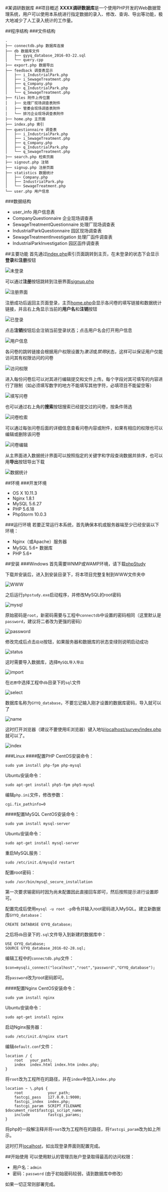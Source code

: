 #某调研数据库
##项目概述
**XXXX调研数据库**是一个使用PHP开发的Web数据管理系统，用户可以使用本系统进行指定数据的录入、修改、查询、导出等功能，极大地减少了人工录入统计的工作量。

##程序结构
###文件结构
```
.
├── connectdb.php 数据库连接
├── db 数据库文件
│   ├── gyyq_database_2016-03-22.sql
│   └── query.cpp
├── export.php 数据导出
├── feedback 调查表显示
│   ├── i_IndustrialPark.php
│   ├── i_SewageTreatment.php
│   ├── q_Company.php
│   ├── q_IndustrialPark.php
│   └── q_SewageTreatment.php
├── files 附件上传位置
│   ├── 处理厂现场调查表附件
│   ├── 管委会现场调查表附件
│   └── 排污企业现场调查表附件
├── home.php 主页面
├── index.php 索引
├── questionnaire 调查表
│   ├── i_IndustrialPark.php
│   ├── i_SewageTreatment.php
│   ├── q_Company.php
│   ├── q_IndustrialPark.php
│   └── q_SewageTreatment.php
├── search.php 检索页面
├── signout.php 注销
├── signup.php 注册页面
├── statistics 数据统计
│   ├── Company.php
│   ├── IndustrialPark.php
│   └── SewageTreatment.php
└── user.php 用户信息
```

###数据结构
+ user_info 用户信息表
+ CompanyQuestionnaire 企业现场调查表
+ SewageTreatmentQuestionnaire 处理厂现场调查表
+ IndustrialParkQuestionnaire 园区现场调查表
+ SewageTreatmentInvestigation 处理厂函件调查表
+ IndustrialParkInvestigation 园区函件调查表

##主要功能
首先通过[index.php](index.php)索引页面跳转到主页，在未登录的状态下会显示**登录**和**注册**按钮

![未登录](./doc/home.png)

可以通过**注册**按钮跳转到注册界面[signup.php](signup.php)

![注册界面](./doc/signup.png)

注册成功后返回主页面登录，主页[home.php](home.php)会显示各问卷的填写链接和数据统计链接，并且右上角显示当前的**用户名**和**注销**按钮

![已登录](./doc/home'.png)

点击**注销**按钮后会注销当前登录状态；点击用户名会打开用户信息

![用户信息](./doc/user.png)

各问卷的跳转链接会根据用户权限设置为*激活*或*禁用*状态，这样可以保证用户仅能访问其有权限访问的问卷

![访问权限](./doc/access.png)

进入每份问卷后可以对其进行编辑提交和文件上传。每个字段对其可填写的内容进行了限制（如必须填写数字的地方不能填写其他字符，必填项目不能留空等）

![填写问卷](./doc/survey.png)

也可以通过右上角的**搜索**按钮搜索已经提交过的问卷，按条件筛选

![问卷检索](./doc/search.png)

可以通过每张问卷后面的详细信息查看问卷内容或附件，如果有相应的权限也可以编辑或删除该问卷

![问卷编辑](./doc/edit.png)

从主界面进入数据统计界面可以按照指定的关键字和字段查询数据并排序，也可以用**导出**按钮导出下载

![数据统计](./doc/stat.png)

##环境
###开发环境

+ OS X 10.11.3
+ Nginx 1.8.1
+ MySQL 5.6.27
+ PHP 5.6.18
+ PhpStorm 10.0.3

###运行环境
若要正常运行本系统，首先确保本机或服务器端至少已经安装以下环境：

+ Nginx（或Apache）服务器
+ MySQL 5.6+ 数据库
+ PHP 5.6+

##安装
###Windows
首先需要WNMP或WAMP环境，请下载[phpStudy](http://www.phpstudy.net/phpstudy/phpStudy.zip)

下载并安装后，进入到安装目录下，将本项目完整复制到WWW文件夹中

![WWW](./doc/WWW.png)

之后运行`phpstudy.exe`启动程序，并修改MySQL的root密码

![mysql](./doc/mysql.png)

原始密码是`root`，新密码需要与工程中`connectdb`中设置的密码相同（这里默认是`password`，建议将二者改为更强的密码）

![password](./doc/password.png)

修改完成后点击`启动`按钮，如果服务器和数据库的状态变绿则说明启动成功

![status](./doc/status.png)

这时需要导入数据库，选择`MySQL导入导出`

![import](./doc/import.png)

在`还原`中选择工程中`db`目录下的`sql`文件

![select](./doc/select.png)

数据库名称为`GYYQ_database`，不要忘记输入刚才设置的数据库密码，导入就可以了

![name](./doc/name.png)

这时打开浏览器（建议不要使用IE浏览器）键入地址[localhost/survey/index.php](localhost/survey/index.php)就可以了。

![index](./doc/index.png)


###Linux
####配置PHP
CentOS安装命令：
	
	sudo yum install php-fpm php-mysql
	
Ubuntu安装命令：

	sudo apt-get install php5-fpm php5-mysql
	
编辑`php.ini`文件，修改参数：

	cgi.fix_pathinfo=0
	
####配置MySQL
CentOS安装命令：

	sudo yum install mysql-server
	
Ubuntu安装命令：

	sudo apt-get install mysql-server
	
重启MySQL服务：
	
	sudo /etc/init.d/mysqld restart
	
配置root密码：

	sudo /usr/bin/mysql_secure_installation
	
第一次要求输密码时因为尚未配置因此直接回车即可，然后按照提示进行设置即可。

配置完成后使用`mysql -u root -p`命令并输入root密码进入MySQL。建立新数据库`GYYQ_database`：

	CREATE DATABASE GYYQ_database;	
	
之后将`db`目录下的`.sql`文件导入到新建的数据库中：

	USE GYYQ_database;
	SOURCE GYYQ_database_2016-02-28.sql;
	
编辑工程中的`connectdb.php`文件：

```
$con=mysqli_connect("localhost","root","password","GYYQ_database");
```

将`password`改为root密码即可。
	
####配置Nginx
CentOS安装命令：

	sudo yum install nginx
	
Ubuntu安装命令：

	sudo apt-get install nginx
	
启动Nginx服务器：

	sudo /etc/init.d/nginx start
	
编辑`default.conf`文件：

```
location / {  
    root   your_path;  
    index  index.html index.htm index.php;  
}  
```

将`root`改为工程所在的路径，并在`index`中加入`index.php`

```
location ~ \.php$ {  
    root           your_path;  
    fastcgi_pass   127.0.0.1:9000;  
    fastcgi_index  index.php;  
    fastcgi_param  SCRIPT_FILENAME  $document_root$fastcgi_script_name;  
    include        fastcgi_params;  
}  
```

将php的一段解注释并将`root`改为工程所在的路径，将`fastcgi_param`改为如上所示。

这时打开[localhost](http://localhost:80/)，如出现登录界面则配置完成。

##开始使用
可以使用默认的管理员账户登录取得最高的访问权限：

+ 用户名：`admin`
+ 密码：`password` (由于初始密码较弱，请到数据库中修改）

如果一切正常则部署完成。